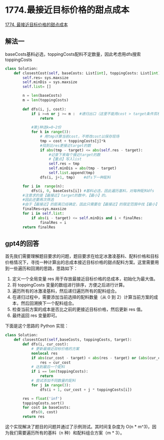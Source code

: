 # 1774.最接近目标价格的甜点成本

[1774. 最接近目标价格的甜点成本](https://leetcode.cn/problems/closest-dessert-cost/)

## 解法一

baseCosts基料必选，toppingCosts配料不定数量，因此考虑用dfs搜索toppingCosts

```python
class Solution:
    def closestCost(self, baseCosts: List[int], toppingCosts: List[int], target: int) -> int:
        self.res= sys.maxsize
        self.minDis = sys.maxsize
        self.list= []

        n = len(baseCosts)
        m = len(toppingCosts)
        
        def dfs(i, j, cost):
            if i >=n or j >= m :  #递归出口（这里不能用cost > target条件剪枝
                return
            
            #第j种选k=0~2份
            for k in range(3):
                # 用tmp计算当前cost，不修改cost以保存现场
                tmp = cost + toppingCosts[j]*k
                #找到比res更接近target的数
                if abs(tmp - target) <= abs(self.res - target):
                    #记录下来每个接近target的数
                    #【重点】写入list
                    self.res = tmp
                    self.minDis = abs(tmp - target)
                    self.list.append(tmp)
                dfs(i, j+1, tmp)	#dfs下一种配料

        for i in  range(n):
            dfs(i, 0, baseCosts[i])	#基料必选，因此遍历基料，对每种配料dfs
        #注意求的是【最接近】target的数中，【最小】的。
        #因此还要再次筛选
        #由于【最接近】的距离已经确定，因此只需要在【最接近】的限定范围中找【最小】的
        finalRes=sys.maxsize
        for i in self.list:
            if abs(i - target) <= self.minDis and i < finalRes:
                finalRes = i
        return finalRes      
```



## gpt4的回答

首先我们需要理解题目要求的问题，题目要求在给定冰激凌基料、配料价格和目标价格情况下，寻找一种计算出的总成本接近目标价格的甜点配料方案。这里需要用到一些遍历和回溯的思路，思路如下：

1. 定义一个全局变量 res 用于存放最接近目标价格的总成本，初始化为最大值。
2. 将 toppingCosts 变量的数组进行排序，方便之后进行计算。
3. 遍历所有的冰激凌基料，然后递归遍历所有的配料组合。
4. 在递归过程中，需要添加当前选择的配料数量（从 0 到 2）计算当前方案的成本，然后回溯换下一个配料组合。
5. 检查当前方案的成本是否比之前的更接近目标价格，然后更新 res 值。
6. 最终返回 res 变量即可。

下面是这个思路的 Python 实现：

```python
class Solution:
    def closestCost(self,baseCosts, toppingCosts, target):
        def dfs(i, cur_cost):
            # 更新最接近目标价格的方案
            nonlocal res
            if abs(cur_cost - target) < abs(res - target) or (abs(cur_cost - target) == abs(res - target) and cur_cost < res):
                res = cur_cost
            # 达到最后一个配料
            if i == len(toppingCosts):
                return
            # 尝试添加不同数量的配料
            for j in range(3):
                dfs(i + 1, cur_cost + j * toppingCosts[i])

        res = float('inf')
        toppingCosts.sort()
        for cost in baseCosts:
            dfs(0, cost)
        return res
```

这个实现解决了题目的问题并通过了示例测试。其时间复杂度为 O(n * m^3)，因为我们需要遍历所有的基料（n 种）和配料组合方案（m * 3）。
